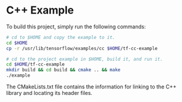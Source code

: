 # C++ Example

To build this project, simply run the following commands:

```sh
# cd to $HOME and copy the example to it.
cd $HOME
cp -r /usr/lib/tensorflow/examples/cc $HOME/tf-cc-example

# cd to the project example in $HOME, build it, and run it.
cd $HOME/tf-cc-example
mkdir build && cd build && cmake .. && make
./example
```

The CMakeLists.txt file contains the information for linking to the C++ library and locating its header files.
